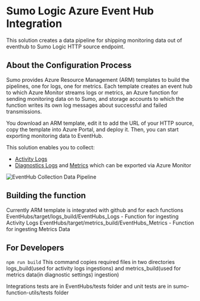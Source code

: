 # Sumo Logic Azure Event Hub Integration
This solution creates a data pipeline for shipping monitoring data out of eventhub to Sumo Logic HTTP source endpoint.

## About the Configuration Process
Sumo provides Azure Resource Management (ARM) templates to build the pipelines, one for logs, one for metrics. Each template creates an event hub to which Azure Monitor streams logs or metrics, an Azure function for sending monitoring data on to Sumo, and storage accounts to which the function writes its own log messages about successful and failed transmissions.

You download an ARM template, edit it to add the URL of your HTTP source, copy the template into Azure Portal, and deploy it. Then, you can start exporting monitoring data to EventHub.

This solution enables you to collect:

* [Activity Logs](https://help.sumologic.com/Send-Data/Applications-and-Other-Data-Sources/Azure-Audit/02Collect-Logs-for-Azure-Audit-from-Event-Hub)
* [Diagnostics Logs](https://help.sumologic.com/Send-Data/Collect-from-Other-Data-Sources/Azure_Monitoring/Collect_Logs_from_Azure_Monitor) and [Metrics](https://help.sumologic.com/Send-Data/Collect-from-Other-Data-Sources/Azure_Monitoring/Collect_Metrics_from_Azure_Monitor) which can be exported via Azure Monitor

![EventHub Collection Data Pipeline](https://s3.amazonaws.com/appdev-cloudformation-templates/AzureEventHubCollection.png)

## Building the function
Currently ARM template is integrated with github and for each functions
EventHubs/target/logs_build/EventHubs_Logs - Function for ingesting Activity Logs
EventHubs/target/metrics_build/EventHubs_Metrics - Function for ingesting Metrics Data

## For Developers
`npm run build`
This command copies required files in two directories logs_build(used for activity logs ingestions) and metrics_build(used for metrics data(in diagnostic settings) ingestion)

Integrations tests are in EventHubs/tests folder and unit tests are in sumo-function-utils/tests folder

